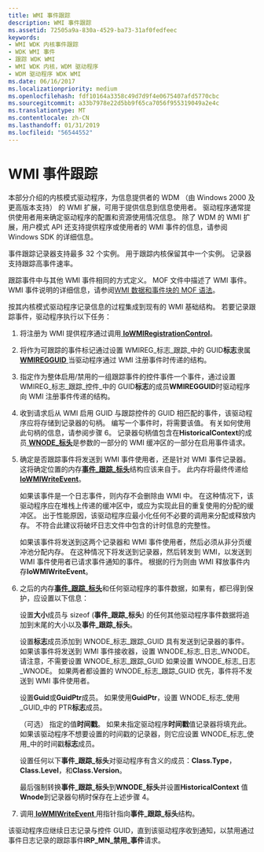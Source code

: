 ```yaml
---
title: WMI 事件跟踪
description: WMI 事件跟踪
ms.assetid: 72505a9a-830a-4529-ba73-31af0fedfeec
keywords:
- WMI WDK 内核事件跟踪
- WDK WMI 事件
- 跟踪 WDK WMI
- WMI WDK 内核，WDM 驱动程序
- WDM 驱动程序 WDK WMI
ms.date: 06/16/2017
ms.localizationpriority: medium
ms.openlocfilehash: fdf10164a3358c49d7d9f4e0675407afd5770cbc
ms.sourcegitcommit: a33b7978e22d5bb9f65ca7056f955319049a2e4c
ms.translationtype: MT
ms.contentlocale: zh-CN
ms.lasthandoff: 01/31/2019
ms.locfileid: "56544552"
---
```

# <a name="wmi-event-tracing"></a>WMI 事件跟踪





本部分介绍的内核模式驱动程序，为信息提供者的 WDM （由 Windows 2000 及更高版本支持） 的 WMI 扩展，可用于提供信息到信息使用者。 驱动程序通常提供使用者用来确定驱动程序的配置和资源使用情况信息。 除了 WDM 的 WMI 扩展，用户模式 API 还支持提供程序或使用者的 WMI 事件的信息，请参阅 Windows SDK 的详细信息。

事件跟踪记录器支持最多 32 个实例。 用于跟踪内核保留其中一个实例。 记录器支持跟踪高事件速率。

跟踪事件中与其他 WMI 事件相同的方式定义。 MOF 文件中描述了 WMI 事件。 WMI 事件说明的详细信息，请参阅[WMI 数据和事件块的 MOF 语法](mof-syntax-for-wmi-data-and-event-blocks.md)。

按其内核模式驱动程序记录信息的过程集成到现有的 WMI 基础结构。 若要记录跟踪事件，驱动程序执行以下任务：

1.  将注册为 WMI 提供程序通过调用[ **IoWMIRegistrationControl**](https://msdn.microsoft.com/library/windows/hardware/ff550480)。

2.  将作为可跟踪的事件标记通过设置 WMIREG\_标志\_跟踪\_中的 GUID**标志**隶属[ **WMIREGGUID** ](https://msdn.microsoft.com/library/windows/hardware/ff565827)当驱动程序通过 WMI 注册事件时传递的结构。

3.  指定作为整体启用/禁用的一组跟踪事件的控件事件一个事件，通过设置 WMIREG\_标志\_跟踪\_控件\_中的 GUID**标志**的成员**WMIREGGUID**时驱动程序向 WMI 注册事件传递的结构。

4.  收到请求后从 WMI 启用 GUID 与跟踪控件的 GUID 相匹配的事件，该驱动程序应将存储到记录器的句柄。 编写一个事件时，将需要该值。 有关如何使用此句柄的信息，请参阅步骤 6。 记录器句柄值包含在**HistoricalContext**的成员[ **WNODE\_标头**](https://msdn.microsoft.com/library/windows/hardware/ff566375)是参数的一部分的 WMI 缓冲区的一部分在启用事件请求。

5.  确定是否跟踪事件将发送到 WMI 事件使用者，还是针对 WMI 事件记录器。 这将确定位置的内存[**事件\_跟踪\_标头**](https://msdn.microsoft.com/library/windows/hardware/ff544329)结构应该来自于。 此内存将最终传递给[ **IoWMIWriteEvent**](https://msdn.microsoft.com/library/windows/hardware/ff550520)。

    如果该事件是一个日志事件，则内存不会删除由 WMI 中。 在这种情况下，该驱动程序应在堆栈上传递的缓冲区中，或应为实现此目的重复使用的分配的缓冲区。 出于性能原因，该驱动程序应最小化任何不必要的调用来分配或释放内存。 不符合此建议将破坏日志文件中包含的计时信息的完整性。

    如果该事件将发送到这两个记录器和 WMI 事件使用者，然后必须从非分页缓冲池分配内存。 在这种情况下将发送到记录器，然后转发到 WMI，以发送到 WMI 事件使用者已请求事件通知的事件。 根据的行为则由 WMI 释放事件内存**IoWMIWriteEvent**。

6.  之后的内存[**事件\_跟踪\_标头**](https://msdn.microsoft.com/library/windows/hardware/ff544329)和任何驱动程序的事件数据，如果有，都已得到保护，应设置以下信息：

    设置**大小**成员与 sizeof (**事件\_跟踪\_标头**) 的任何其他驱动程序事件数据将追加到末尾的大小以及**事件\_跟踪\_标头**。

    设置**标志**成员添加到 WNODE\_标志\_跟踪\_GUID 具有发送到记录器的事件。 如果该事件将发送到 WMI 事件接收器，设置 WNODE\_标志\_日志\_WNODE。 请注意，不需要设置 WNODE\_标志\_跟踪\_GUID 如果设置 WNODE\_标志\_日志\_WNODE。 如果两者都设置的 WNODE\_标志\_跟踪\_GUID 优先，事件将不发送到 WMI 事件使用者。

    设置**Guid**或**GuidPtr**成员。 如果使用**GuidPtr**，设置 WNODE\_标志\_使用\_GUID\_中的 PTR**标志**成员。

    （可选） 指定的值**时间戳**。 如果未指定驱动程序**时间戳**值记录器将填充此。 如果该驱动程序不想要设置的时间戳的记录器，则它应设置 WNODE\_标志\_使用\_中的时间戳**标志**成员。

    设置任何以下**事件\_跟踪\_标头**对驱动程序有含义的成员：**Class.Type**， **Class.Level**，和**Class.Version**。

    最后强制转换**事件\_跟踪\_标头**到**WNODE\_标头**并设置**HistoricalContext** 值**Wnode**到记录器句柄时保存在上述步骤 4。

7.  调用[ **IoWMIWriteEvent** ](https://msdn.microsoft.com/library/windows/hardware/ff550520)用指针指向**事件\_跟踪\_标头**结构。

该驱动程序应继续日志记录与控件 GUID，直到该驱动程序收到通知，以禁用通过事件日志记录的跟踪事件**IRP\_MN\_禁用\_事件**请求。

 

 





